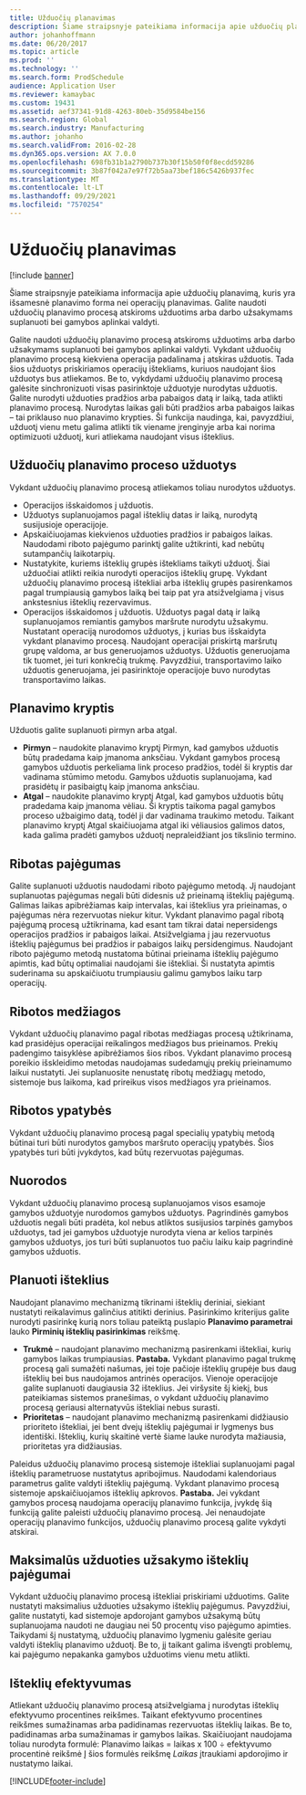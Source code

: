 ```yaml
---
title: Užduočių planavimas
description: Šiame straipsnyje pateikiama informacija apie užduočių planavimą, kuris yra išsamesnė planavimo forma nei operacijų planavimas. Galite naudoti užduočių planavimo procesą atskiroms užduotims arba darbo užsakymams suplanuoti bei gamybos aplinkai valdyti.
author: johanhoffmann
ms.date: 06/20/2017
ms.topic: article
ms.prod: ''
ms.technology: ''
ms.search.form: ProdSchedule
audience: Application User
ms.reviewer: kamaybac
ms.custom: 19431
ms.assetid: aef37341-91d8-4263-80eb-35d9584be156
ms.search.region: Global
ms.search.industry: Manufacturing
ms.author: johanho
ms.search.validFrom: 2016-02-28
ms.dyn365.ops.version: AX 7.0.0
ms.openlocfilehash: 698fb31b1a2790b737b30f15b50f0f8ecdd59286
ms.sourcegitcommit: 3b87f042a7e97f72b5aa73bef186c5426b937fec
ms.translationtype: MT
ms.contentlocale: lt-LT
ms.lasthandoff: 09/29/2021
ms.locfileid: "7570254"
---
```

# <a name="job-scheduling"></a>Užduočių planavimas

[!include [banner](../includes/banner.md)]

Šiame straipsnyje pateikiama informacija apie užduočių planavimą, kuris yra išsamesnė planavimo forma nei operacijų planavimas. Galite naudoti užduočių planavimo procesą atskiroms užduotims arba darbo užsakymams suplanuoti bei gamybos aplinkai valdyti.

Galite naudoti užduočių planavimo procesą atskiroms užduotims arba darbo užsakymams suplanuoti bei gamybos aplinkai valdyti. Vykdant užduočių planavimo procesą kiekviena operacija padalinama į atskiras užduotis. Tada šios užduotys priskiriamos operacijų ištekliams, kuriuos naudojant šios užduotys bus atliekamos. Be to, vykdydami užduočių planavimo procesą galėsite sinchronizuoti visas pasirinktoje užduotyje nurodytas užduotis. Galite nurodyti užduoties pradžios arba pabaigos datą ir laiką, tada atlikti planavimo procesą. Nurodytas laikas gali būti pradžios arba pabaigos laikas – tai priklauso nuo planavimo krypties. Ši funkcija naudinga, kai, pavyzdžiui, užduotį vienu metu galima atlikti tik viename įrenginyje arba kai norima optimizuoti užduotį, kuri atliekama naudojant visus išteklius.

## <a name="tasks-in-the-job-scheduling-process"></a>Užduočių planavimo proceso užduotys
Vykdant užduočių planavimo procesą atliekamos toliau nurodytos užduotys.

-   Operacijos išskaidomos į užduotis.
-   Užduotys suplanuojamos pagal išteklių datas ir laiką, nurodytą susijusioje operacijoje.
-   Apskaičiuojamas kiekvienos užduoties pradžios ir pabaigos laikas. Naudodami riboto pajėgumo parinktį galite užtikrinti, kad nebūtų sutampančių laikotarpių.
-   Nustatykite, kuriems išteklių grupės ištekliams taikyti užduotį. Šiai užduočiai atlikti reikia nurodyti operacijos išteklių grupę. Vykdant užduočių planavimo procesą ištekliai arba išteklių grupės pasirenkamos pagal trumpiausią gamybos laiką bei taip pat yra atsižvelgiama į visus ankstesnius išteklių rezervavimus.
-   Operacijos išskaidomos į užduotis. Užduotys pagal datą ir laiką suplanuojamos remiantis gamybos maršrute nurodytu užsakymu. Nustatant operaciją nurodomos užduotys, į kurias bus išskaidyta vykdant planavimo procesą. Naudojant operacijai priskirtą maršrutų grupę valdoma, ar bus generuojamos užduotys. Užduotis generuojama tik tuomet, jei turi konkrečią trukmę. Pavyzdžiui, transportavimo laiko užduotis generuojama, jei pasirinktoje operacijoje buvo nurodytas transportavimo laikas.

## <a name="scheduling-direction"></a>Planavimo kryptis
Užduotis galite suplanuoti pirmyn arba atgal.

-   **Pirmyn** – naudokite planavimo kryptį Pirmyn, kad gamybos užduotis būtų pradedama kaip įmanoma anksčiau. Vykdant gamybos procesą gamybos užduotis perkeliama link proceso pradžios, todėl ši kryptis dar vadinama stūmimo metodu. Gamybos užduotis suplanuojama, kad prasidėtų ir pasibaigtų kaip įmanoma anksčiau.
-   **Atgal** – naudokite planavimo kryptį Atgal, kad gamybos užduotis būtų pradedama kaip įmanoma vėliau. Ši kryptis taikoma pagal gamybos proceso užbaigimo datą, todėl ji dar vadinama traukimo metodu. Taikant planavimo kryptį Atgal skaičiuojama atgal iki vėliausios galimos datos, kada galima pradėti gamybos užduotį nepraleidžiant jos tikslinio termino.

## <a name="finite-capacity"></a>Ribotas pajėgumas
Galite suplanuoti užduotis naudodami riboto pajėgumo metodą. Jį naudojant suplanuotas pajėgumas negali būti didesnis už prieinamą išteklių pajėgumą. Galimas laikas apibrėžiamas kaip intervalas, kai išteklius yra prieinamas, o pajėgumas nėra rezervuotas niekur kitur. Vykdant planavimo pagal ribotą pajėgumą procesą užtikrinama, kad esant tam tikrai datai nepersidengs operacijos pradžios ir pabaigos laikai. Atsižvelgiama į jau rezervuotus išteklių pajėgumus bei pradžios ir pabaigos laikų persidengimus. Naudojant riboto pajėgumo metodą nustatoma būtinai prieinama išteklių pajėgumo apimtis, kad būtų optimaliai naudojami šie ištekliai. Ši nustatyta apimtis suderinama su apskaičiuotu trumpiausiu galimu gamybos laiku tarp operacijų.

## <a name="finite-materials"></a>Ribotos medžiagos
Vykdant užduočių planavimo pagal ribotas medžiagas procesą užtikrinama, kad prasidėjus operacijai reikalingos medžiagos bus prieinamos. Prekių padengimo taisyklėse apibrėžiamos šios ribos. Vykdant planavimo procesą poreikio išskleidimo metodas naudojamas sudedamųjų prekių prieinamumo laikui nustatyti. Jei suplanuosite nenustatę ribotų medžiagų metodo, sistemoje bus laikoma, kad prireikus visos medžiagos yra prieinamos.

## <a name="finite-properties"></a>Ribotos ypatybės
Vykdant užduočių planavimo procesą pagal specialių ypatybių metodą būtinai turi būti nurodytos gamybos maršruto operacijų ypatybės. Šios ypatybės turi būti įvykdytos, kad būtų rezervuotas pajėgumas.

## <a name="references"></a>Nuorodos
Vykdant užduočių planavimo procesą suplanuojamos visos esamoje gamybos užduotyje nurodomos gamybos užduotys. Pagrindinės gamybos užduotis negali būti pradėta, kol nebus atliktos susijusios tarpinės gamybos užduotys, tad jei gamybos užduotyje nurodyta viena ar kelios tarpinės gamybos užduotys, jos turi būti suplanuotos tuo pačiu laiku kaip pagrindinė gamybos užduotis.

## <a name="schedule-resources"></a>Planuoti išteklius
Naudojant planavimo mechanizmą tikrinami išteklių deriniai, siekiant nustatyti reikalavimus galinčius atitikti derinius. Pasirinkimo kriterijus galite nurodyti pasirinkę kurią nors toliau pateiktą puslapio **Planavimo parametrai** lauko **Pirminių išteklių pasirinkimas** reikšmę.

-   **Trukmė** – naudojant planavimo mechanizmą pasirenkami ištekliai, kurių gamybos laikas trumpiausias. **Pastaba.** Vykdant planavimo pagal trukmę procesą gali sumažėti našumas, jei toje pačioje išteklių grupėje bus daug išteklių bei bus naudojamos antrinės operacijos. Vienoje operacijoje galite suplanuoti daugiausia 32 išteklius. Jei viršysite šį kiekį, bus pateikiamas sistemos pranešimas, o vykdant užduočių planavimo procesą geriausi alternatyvūs ištekliai nebus surasti.
-   **Prioritetas** – naudojant planavimo mechanizmą pasirenkami didžiausio prioriteto ištekliai, jei bent dvejų išteklių pajėgumai ir lygmenys bus identiški. Išteklių, kurių skaitinė vertė šiame lauke nurodyta mažiausia, prioritetas yra didžiausias.

Paleidus užduočių planavimo procesą sistemoje ištekliai suplanuojami pagal išteklių parametruose nustatytus apribojimus. Naudodami kalendoriaus parametrus galite valdyti išteklių pajėgumą. Vykdant planavimo procesą sistemoje apskaičiuojamos išteklių apkrovos. **Pastaba.** Jei vykdant gamybos procesą naudojama operacijų planavimo funkcija, įvykdę šią funkciją galite paleisti užduočių planavimo procesą. Jei nenaudojate operacijų planavimo funkcijos, užduočių planavimo procesą galite vykdyti atskirai.

## <a name="maximum-capacities-for-resources-per-job-order"></a>Maksimalūs užduoties užsakymo išteklių pajėgumai
Vykdant užduočių planavimo procesą ištekliai priskiriami užduotims. Galite nustatyti maksimalius užduoties užsakymo išteklių pajėgumus. Pavyzdžiui, galite nustatyti, kad sistemoje apdorojant gamybos užsakymą būtų suplanuojama naudoti ne daugiau nei 50 procentų viso pajėgumo apimties. Taikydami šį nustatymą, užduočių planavimo lygmeniu galėsite geriau valdyti išteklių planavimo užduotį. Be to, jį taikant galima išvengti problemų, kai pajėgumo nepakanka gamybos užduotims vienu metu atlikti.

## <a name="resource-efficiency"></a>Išteklių efektyvumas
Atliekant užduočių planavimo procesą atsižvelgiama į nurodytas išteklių efektyvumo procentines reikšmes. Taikant efektyvumo procentines reikšmes sumažinamas arba padidinamas rezervuotas išteklių laikas. Be to, padidinamas arba sumažinamas ir gamybos laikas. Skaičiuojant naudojama toliau nurodyta formulė: Planavimo laikas = laikas x 100 ÷ efektyvumo procentinė reikšmė Į šios formulės reikšmę *Laikas* įtraukiami apdorojimo ir nustatymo laikai.





[!INCLUDE[footer-include](../../includes/footer-banner.md)]